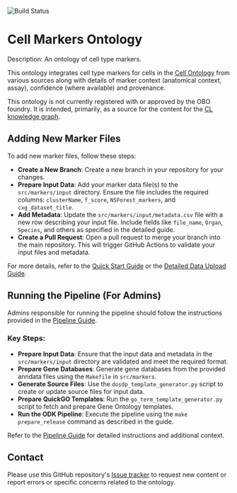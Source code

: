 
![Build Status](https://github.com/Cellular-Semantics/CellMark/actions/workflows/qc.yml/badge.svg)
# Cell Markers Ontology

Description: An ontology of cell type markers.

This ontology integrates cell type markers for cells in the [Cell Ontology](https://github.com/obophenotype/cell-ontology) from various sources along with details of marker context (anatomical context, assay), confidence (where available) and provenance.   

This ontology is not currently registered with or approved by the OBO foundry.  It is intended, primarily, as a source for the content for the [CL knowledge graph](https://github.com/Cellular-Semantics/CL_KG/).

## Adding New Marker Files

To add new marker files, follow these steps:

- **Create a New Branch**: Create a new branch in your repository for your changes.
- **Prepare Input Data**: Add your marker data file(s) to the `src/markers/input` directory. Ensure the file includes the required columns: `clusterName`, `f_score`, `NSForest_markers`, and `cxg_dataset_title`.
- **Add Metadata**: Update the `src/markers/input/metadata.csv` file with a new row describing your input file. Include fields like `file_name`, `Organ`, `Species`, and others as specified in the detailed guide.
- **Create a Pull Request**: Open a pull request to merge your branch into the main repository. This will trigger GitHub Actions to validate your input files and metadata.

For more details, refer to the [Quick Start Guide](docs/add_new_markers_quick.md) or the [Detailed Data Upload Guide](src/markers/input/README.md).

## Running the Pipeline (For Admins)

Admins responsible for running the pipeline should follow the instructions provided in the [Pipeline Guide](src/ontology/README-run-pipeline.md).

### Key Steps:
- **Prepare Input Data**: Ensure that the input data and metadata in the `src/markers/input` directory are validated and meet the required format.
- **Prepare Gene Databases**: Generate gene databases from the provided anndata files using the `Makefile` in `src/markers`.
- **Generate Source Files**: Use the `dosdp_template_generator.py` script to create or update source files for input data.
- **Prepare QuickGO Templates**: Run the `go_term_template_generator.py` script to fetch and prepare Gene Ontology templates.
- **Run the ODK Pipeline**: Execute the pipeline using the `make prepare_release` command as described in the guide.

Refer to the [Pipeline Guide](src/ontology/README-run-pipeline.md) for detailed instructions and additional context.

## Contact

Please use this GitHub repository's [Issue tracker](https://github.com/Cellular-Semantics/CellMark/issues) to request new content or report errors or specific concerns related to the ontology.
